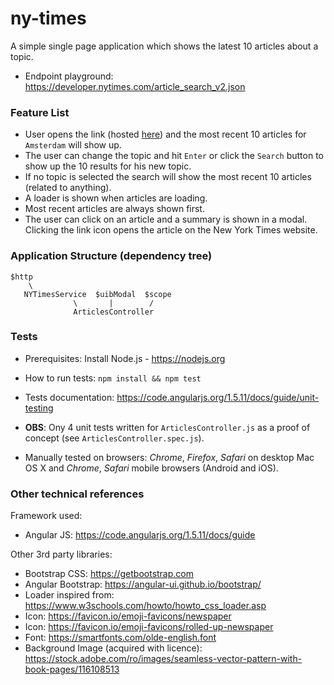 # ny-times
A simple single page application which shows the latest 10 articles about a topic.

* Endpoint playground: https://developer.nytimes.com/article_search_v2.json

### Feature List
* User opens the link (hosted [here](https://bogdanmatra.github.io/ny-times)) and the most recent 10 articles for `Amsterdam` will show up.
* The user can change the topic and hit `Enter` or click the `Search` button to show up the 10 results for his new topic.
* If no topic is selected the search will show the most recent 10 articles (related to anything).
* A loader is shown when articles are loading.
* Most recent articles are always shown first.
* The user can click on an article and a summary is shown in a modal. Clicking the link icon opens the article on the New York Times website.


### Application Structure (dependency tree)

```
$http
    \
   NYTimesService  $uibModal  $scope
              \       |        /
              ArticlesController
```

### Tests

* Prerequisites: Install Node.js - https://nodejs.org
* How to run tests: `npm install && npm test`
* Tests documentation: https://code.angularjs.org/1.5.11/docs/guide/unit-testing
* **OBS**: Ony 4 unit tests written for `ArticlesController.js` as a proof of concept (see `ArticlesController.spec.js`).

* Manually tested on browsers: *Chrome*, *Firefox*, *Safari* on desktop Mac OS X and *Chrome*, *Safari* mobile browsers (Android and iOS).


### Other technical references

Framework used:
* Angular JS: https://code.angularjs.org/1.5.11/docs/guide

Other 3rd party libraries:
* Bootstrap CSS: https://getbootstrap.com
* Angular Bootstrap: https://angular-ui.github.io/bootstrap/
* Loader inspired from: https://www.w3schools.com/howto/howto_css_loader.asp
* Icon: https://favicon.io/emoji-favicons/newspaper
* Icon: https://favicon.io/emoji-favicons/rolled-up-newspaper
* Font: https://smartfonts.com/olde-english.font
* Background Image (acquired with licence): https://stock.adobe.com/ro/images/seamless-vector-pattern-with-book-pages/116108513
